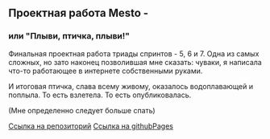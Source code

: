 ## Проектная работа Mesto - 
### или "Плыви, птичка, плыви!"

Финальная проектная работа триады спринтов - 5, 6 и 7. Одна из самых сложных, но зато наконец позволившая мне сказать: чуваки, я написала что-то работающее в интернете собственными руками. 

И итоговая птичка, слава всему живому, оказалось водоплавающей и поплыла.
То есть взлетела. 
То есть опубликовалась.

(Мне определенно следует больше спать)

[Ccылка на репозиторий](https://github.com/OritGegelia/mesto-project-ff.git)
[Ссылка на githubPages](https://oritgegelia.github.io/mesto-project-ff/)

